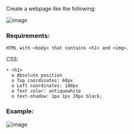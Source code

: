 Create a webpage like the following:

![image](https://github.com/nsinorov/SoftUniMainPath/assets/45227327/455d3d1c-d5e3-4579-a6ce-aabd50c3b190)

### Requirements:

    HTML with <body> that contains <h1> and <img>.
    
CSS:

    • <h1>
      o Absolute position
      o Top coordinates: 60px
      o Left coordinates: 180px
      o Text color: antiquewhite
      o text-shadow: 1px 1px 20px black;

### Example: 

![image](https://github.com/nsinorov/SoftUniMainPath/assets/45227327/25a2034a-91c4-4e51-9176-d6e3dd5ceac1)

